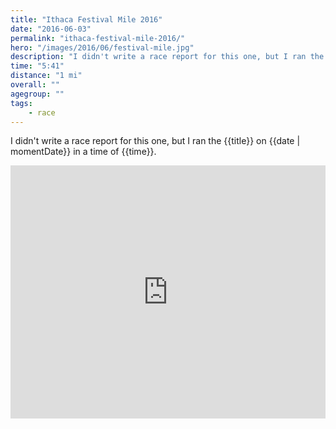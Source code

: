 ```yaml
---
title: "Ithaca Festival Mile 2016"
date: "2016-06-03"
permalink: "ithaca-festival-mile-2016/"
hero: "/images/2016/06/festival-mile.jpg"
description: "I didn't write a race report for this one, but I ran the {{title}} on {{date | momentDate}} in a time of {{time}}."
time: "5:41"
distance: "1 mi"
overall: ""
agegroup: ""
tags:
    - race
---
```


I didn't write a race report for this one, but I ran the {{title}} on {{date | momentDate}} in a time of {{time}}.

<iframe height='405' width='100%' frameborder='0' allowtransparency='true' scrolling='no' src='https://www.strava.com/activities/597544618/embed/0b61dcc785d7bf54788d9875650bff423c4ca686'></iframe>